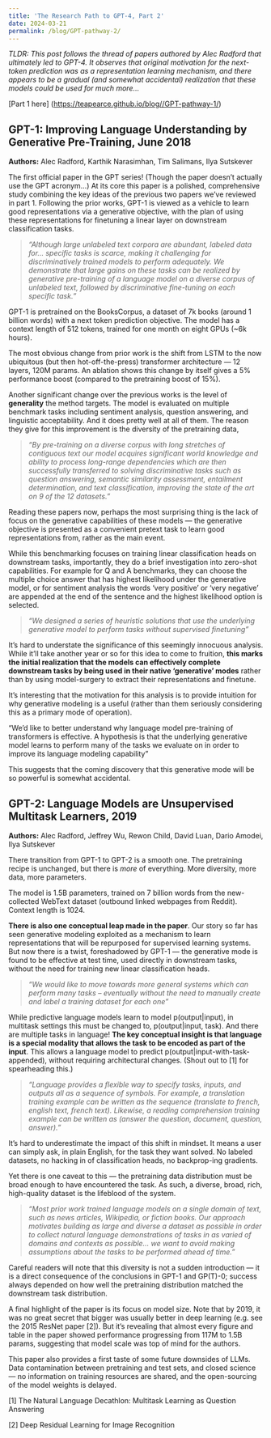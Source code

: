 ```yaml
---
title: 'The Research Path to GPT-4, Part 2'
date: 2024-03-21
permalink: /blog/GPT-pathway-2/
---
```


_TLDR: This post follows the thread of papers authored by Alec Radford that ultimately led to GPT-4. It observes that original motivation for the next-token prediction was as a representation learning mechanism, and there appears to be a gradual (and somewhat accidental) realization that these models could be used for much more…_

[Part 1 here] (https://teapearce.github.io/blog//GPT-pathway-1/)


## GPT-1: Improving Language Understanding by Generative Pre-Training, June 2018
**Authors:** Alec Radford, Karthik Narasimhan, Tim Salimans, Ilya Sutskever

The first official paper in the GPT series! (Though the paper doesn’t actually use the GPT acronym…) At its core this paper is a polished, comprehensive study combining the key ideas of the previous two papers we’ve reviewed in part 1. Following the prior works, GPT-1 is viewed as a vehicle to learn good representations via a generative objective, with the plan of using these representations for finetuning a linear layer on downstream classification tasks.

> _“Although large unlabeled text corpora are abundant, labeled data for… specific tasks is scarce, making it challenging for discriminatively trained models to perform adequately. We demonstrate that large gains on these tasks can be realized by generative pre-training of a language model on a diverse corpus of unlabeled text, followed by discriminative fine-tuning on each specific task.”_

GPT-1 is pretrained on the BooksCorpus, a dataset of 7k books (around 1 billion words) with a next token prediction objective. The model has a context length of 512 tokens, trained for one month on eight GPUs (~6k hours). 

The most obvious change from prior work is the shift from LSTM to the now ubiquitous (but then hot-off-the-press) transformer architecture — 12 layers, 120M params. An ablation shows this change by itself gives a 5% performance boost (compared to the pretraining boost of 15%).

Another significant change over the previous works is the level of **generality** the method targets. The model is evaluated on multiple benchmark tasks including sentiment analysis, question answering, and linguistic acceptability. And it does pretty well at all of them. The reason they give for this improvement is the diversity of the pretraining data,

> _“By pre-training on a diverse corpus with long stretches of contiguous text our model acquires significant world knowledge and ability to process long-range dependencies which are then successfully transferred to solving discriminative tasks such as question answering, semantic similarity assessment, entailment determination, and text classification, improving the state of the art on 9 of the 12 datasets.”_

Reading these papers now, perhaps the most surprising thing is the lack of focus on the generative capabilities of these models — the generative objective is presented as a convenient pretext task to learn good representations from, rather as the main event.

While this benchmarking focuses on training linear classification heads on downstream tasks, importantly, they do a brief investigation into zero-shot capabilities. For example for Q and A benchmarks, they can choose the multiple choice answer that has highest likelihood under the generative model, or for sentiment analysis the words ‘very positive’ or ‘very negative’ are appended at the end of the sentence and the highest likelihood option is selected.

> _“We designed a series of heuristic solutions that use the underlying generative model to perform tasks without supervised finetuning”_

It’s hard to understate the significance of this seemingly innocuous analysis. While it’ll take another year or so for this idea to come to fruition, **this marks the initial realization that the models can effectively complete downstream tasks by being used in their native ‘generative’ modes** rather than by using model-surgery to extract their representations and finetune.

It’s interesting that the motivation for this analysis is to provide intuition for why generative modeling is a useful (rather than them seriously considering this as a primary mode of operation).

“We’d like to better understand why language model pre-training of transformers is effective. A hypothesis is that the underlying generative model learns to perform many of the tasks we evaluate on in order to improve its language modeling capability”

This suggests that the coming discovery that this generative mode will be so powerful is somewhat accidental.


## GPT-2: Language Models are Unsupervised Multitask Learners, 2019
**Authors:** Alec Radford, Jeffrey Wu, Rewon Child, David Luan, Dario Amodei, Ilya Sutskever

There transition from GPT-1 to GPT-2 is a smooth one. The pretraining recipe is unchanged, but there is *more* of everything. More diversity, more data, more parameters. 

The model is 1.5B parameters, trained on 7 billion words from the new-collected WebText dataset (outbound linked webpages from Reddit). Context length is 1024.

**There is also one conceptual leap made in the paper**. Our story so far has seen generative modeling exploited as a mechanism to learn representations that will be repurposed for supervised learning systems. But now there is a twist, foreshadowed by GPT-1 — the generative mode is found to be effective at test time, used directly in downstream tasks, without the need for training new linear classification heads.

> _“We would like to move towards more general systems which can perform many tasks – eventually without the need to manually create and label a training dataset for each one”_

While predictive language models learn to model p(output\|input), in multitask settings this must be changed to, p(output\|input, task). And there are multiple tasks in language! **The key conceptual insight is that language is a special modality that allows the task to be encoded as part of the input**. This allows a language model to predict p(output\|input-with-task-appended), without requiring architectural changes. (Shout out to [1] for spearheading this.)

> _“Language provides a flexible way to specify tasks, inputs, and outputs all as a sequence of symbols. For example, a translation training example can be written as the sequence (translate to french, english text, french text). Likewise, a reading comprehension training example can be written as (answer the question, document, question, answer).”_

It’s hard to underestimate the impact of this shift in mindset. It means a user can simply ask, in plain English, for the task they want solved. No labeled datasets, no hacking in of classification heads, no backprop-ing gradients. 

Yet there is one caveat to this — the pretraining data distribution must be broad enough to have encountered the task. As such, a diverse, broad, rich, high-quality dataset is the lifeblood of the system. 

> _“Most prior work trained language models on a single domain of text, such as news articles, Wikipedia, or fiction books. Our approach motivates building as large and diverse a dataset as possible in order to collect natural language demonstrations of tasks in as varied of domains and contexts as possible… we want to avoid making assumptions about the tasks to be performed ahead of time.”_

Careful readers will note that this diversity is not a sudden introduction — it is a direct consequence of the conclusions in GPT-1 and GP(T)-0; success always depended on how well the pretraining distribution matched the downstream task distribution. 

A final highlight of the paper is its focus on model size. Note that by 2019, it was no great secret that bigger was usually better in deep learning (e.g. see the 2015 ResNet paper [2]). But it’s revealing that almost every figure and table in the paper showed performance progressing from 117M to 1.5B params, suggesting that model scale was top of mind for the authors. 

This paper also provides a first taste of some future downsides of LLMs. Data contamination between pretraining and test sets, and closed science — no information on training resources are shared, and the open-sourcing of the model weights is delayed.

[1] The Natural Language Decathlon: Multitask Learning as Question Answering

[2] Deep Residual Learning for Image Recognition